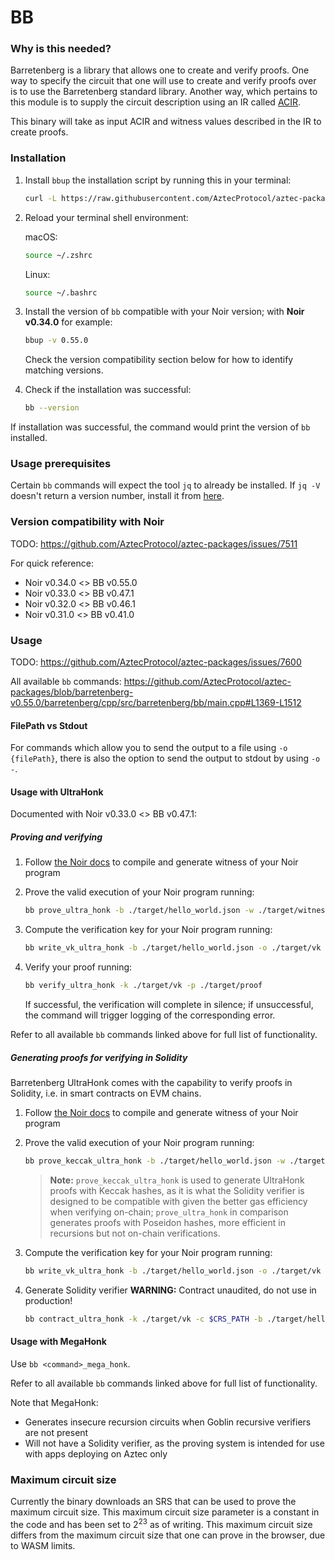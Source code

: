# BB

### Why is this needed?

Barretenberg is a library that allows one to create and verify proofs. One way to specify the circuit that one will use to create and verify
proofs over is to use the Barretenberg standard library. Another way, which pertains to this module is to supply the circuit description using an IR called [ACIR](https://github.com/noir-lang/acvm).

This binary will take as input ACIR and witness values described in the IR to create proofs.

### Installation

1. Install `bbup` the installation script by running this in your terminal:

    ```bash
    curl -L https://raw.githubusercontent.com/AztecProtocol/aztec-packages/master/barretenberg/cpp/installation/install | bash
    ```

2. Reload your terminal shell environment:

    macOS:
    ```bash
    source ~/.zshrc
    ```

    Linux:
    ```bash
    source ~/.bashrc
    ```

3. Install the version of `bb` compatible with your Noir version; with **Noir v0.34.0** for example:

    ```bash
    bbup -v 0.55.0
    ```

    Check the version compatibility section below for how to identify matching versions.

4. Check if the installation was successful:

    ```bash
    bb --version
    ```

If installation was successful, the command would print the version of `bb` installed.

### Usage prerequisites

Certain `bb` commands will expect the tool `jq` to already be installed. If `jq -V` doesn't return a version number, install it from [here](https://jqlang.github.io/jq/download/).

### Version compatibility with Noir

TODO: https://github.com/AztecProtocol/aztec-packages/issues/7511

For quick reference:
- Noir v0.34.0 <> BB v0.55.0
- Noir v0.33.0 <> BB v0.47.1
- Noir v0.32.0 <> BB v0.46.1
- Noir v0.31.0 <> BB v0.41.0

### Usage

TODO: https://github.com/AztecProtocol/aztec-packages/issues/7600

All available `bb` commands:
https://github.com/AztecProtocol/aztec-packages/blob/barretenberg-v0.55.0/barretenberg/cpp/src/barretenberg/bb/main.cpp#L1369-L1512

#### FilePath vs Stdout

For commands which allow you to send the output to a file using `-o {filePath}`, there is also the option to send the output to stdout by using `-o -`.

#### Usage with UltraHonk

Documented with Noir v0.33.0 <> BB v0.47.1:

##### Proving and verifying

1. Follow [the Noir docs](https://noir-lang.org/docs/getting_started/hello_noir/) to compile and generate witness of your Noir program

2. Prove the valid execution of your Noir program running:

    ```bash
    bb prove_ultra_honk -b ./target/hello_world.json -w ./target/witness-name.gz -o ./target/proof
    ```

3. Compute the verification key for your Noir program running:

    ```bash
    bb write_vk_ultra_honk -b ./target/hello_world.json -o ./target/vk
    ```

4. Verify your proof running:

    ```bash
    bb verify_ultra_honk -k ./target/vk -p ./target/proof
    ```

    If successful, the verification will complete in silence; if unsuccessful, the command will trigger logging of the corresponding error.

Refer to all available `bb` commands linked above for full list of functionality.

##### Generating proofs for verifying in Solidity

Barretenberg UltraHonk comes with the capability to verify proofs in Solidity, i.e. in smart contracts on EVM chains.

1. Follow [the Noir docs](https://noir-lang.org/docs/getting_started/hello_noir/) to compile and generate witness of your Noir program

2. Prove the valid execution of your Noir program running:

    ```bash
    bb prove_keccak_ultra_honk -b ./target/hello_world.json -w ./target/witness-name.gz -o ./target/proof
    ```

    > **Note:** `prove_keccak_ultra_honk` is used to generate UltraHonk proofs with Keccak hashes, as it is what the Solidity verifier is designed to be compatible with given the better gas efficiency when verifying on-chain; `prove_ultra_honk` in comparison generates proofs with Poseidon hashes, more efficient in recursions but not on-chain verifications.

3. Compute the verification key for your Noir program running:

    ```bash
    bb write_vk_ultra_honk -b ./target/hello_world.json -o ./target/vk
    ```

4. Generate Solidity verifier
 **WARNING:** Contract unaudited, do not use in production!

    ```bash
    bb contract_ultra_honk -k ./target/vk -c $CRS_PATH -b ./target/hello_world.json -o ./target/Verifier.sol
    ```

#### Usage with MegaHonk

Use `bb <command>_mega_honk`.

Refer to all available `bb` commands linked above for full list of functionality.

Note that MegaHonk:
- Generates insecure recursion circuits when Goblin recursive verifiers are not present
- Will not have a Solidity verifier, as the proving system is intended for use with apps deploying on Aztec only

### Maximum circuit size

Currently the binary downloads an SRS that can be used to prove the maximum circuit size. This maximum circuit size parameter is a constant in the code and has been set to $2^{23}$ as of writing. This maximum circuit size differs from the maximum circuit size that one can prove in the browser, due to WASM limits.
